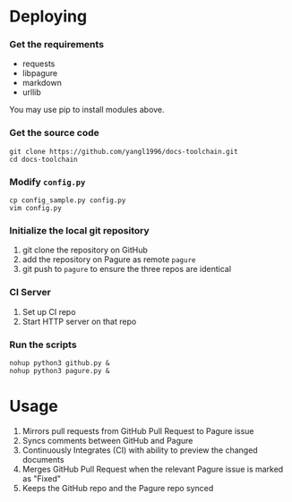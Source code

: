 # Deploying

### Get the requirements

- requests
- libpagure
- markdown
- urllib

You may use pip to install modules above.

### Get the source code

```
git clone https://github.com/yangl1996/docs-toolchain.git
cd docs-toolchain
```

### Modify ```config.py```

```
cp config_sample.py config.py
vim config.py
```

### Initialize the local git repository

1. git clone the repository on GitHub
2. add the repository on Pagure as remote ```pagure```
3. git push to ```pagure``` to ensure the three repos are identical

### CI Server
1. Set up CI repo
2. Start HTTP server on that repo

### Run the scripts

```
nohup python3 github.py &
nohup python3 pagure.py &
```

# Usage

1. Mirrors pull requests from GitHub Pull Request to Pagure issue
2. Syncs comments between GitHub and Pagure
3. Continuously Integrates (CI) with ability to preview the changed documents
4. Merges GitHub Pull Request when the relevant Pagure issue is marked as "Fixed"
5. Keeps the GitHub repo and the Pagure repo synced